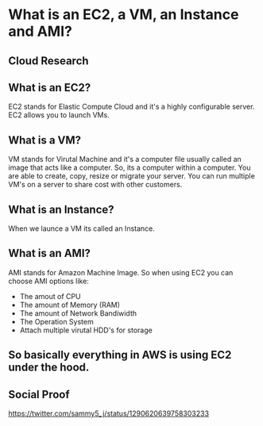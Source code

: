 

# What is an EC2, a VM, an Instance and AMI?

## Cloud Research

## What is an EC2? 

EC2 stands for Elastic Compute Cloud and it's a highly configurable server. EC2 allows you to launch VMs.

## What is a VM?  

VM stands for Virutal Machine and it's a computer file usually called an image that acts like a computer. So, its a computer within a computer. You are able to create, copy, resize or migrate your server. You can run multiple VM's on a server to share cost with other customers.

## What is an Instance?

When we launce a VM its called an Instance.

## What is an AMI?

AMI stands for Amazon Machine Image.  So when using EC2 you can choose AMI options like:

* The amout of CPU
* The amount of Memory (RAM)
* The amount of Network Bandiwidth
* The Operation System
* Attach multiple virutal HDD's for storage


## So basically everything in AWS is using EC2 under the hood. 


## Social Proof

https://twitter.com/sammy5_j/status/1290620639758303233

